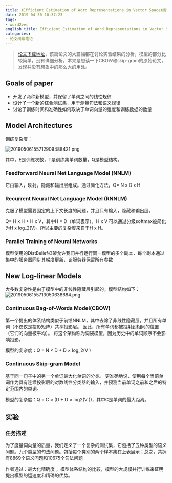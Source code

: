 ```yaml
---
title: 《Efficient Estimation of Word Representations in Vector Space》阅读笔记
date: 2019-04-30 10:37:23
tags:
- word2vec
english_title: Efficient Estimation of Word Representations in Vector Space
categories:
- 论文阅读笔记
---
```


> [论文下载地址](https://arxiv.org/pdf/1301.3781.pdf)，该篇论文的大篇幅都在讨论实验结果的分析，模型的部分比较简单，没有详细分析，本来是想读一下CBOW和skip-gram的原始论文，发现并没有想象中的那么大的用处。

<!-- more -->

## Goals of paper

- 开发了两种新模型，并保留了单词之间的线性规律
- 设计了一个新的综合测试集，用于测量句法和语义规律
- 讨论了训练时间和准确性如何取决于单词向量的维度和训练数据的数量

## Model Architectures

训练复杂度：

![20190506155712909488421.png](http://image.nysdy.com/20190506155712909488421.png)

其中，E是训练次数，T是训练集单词数量，Q是模型结构。

### Feedforward Neural Net Language Model (NNLM)

它由输入，映射，隐藏和输出层组成。通过简化方法，Q= N x D x H

### Recurrent Neural Net Language Model (RNNLM)

克服了模型需要固定的上下文长度的问题，并且只有输入，隐藏和输出层。

Q= H x H + H x V，其中H = D（单词表示），H x V 可以通过分级softmax被简化为H x log_2(V)。所以主要的复杂度来自于H x H。

### Parallel Training of Neural Networks

模型使用的DistBelief框架允许我们并行运行同一模型的多个副本，每个副本通过集中的服务器同步其梯度更新，该服务器保留所有参数

## New Log-linear Models

大多数复杂性是由于模型中的非线性隐藏层引起的。模型结构如下：![20190506155713050638684.png](http://image.nysdy.com/20190506155713050638684.png)

### Continuous Bag-of-Words Model(CBOW)

第一个提出的体系结构类似于前馈NNLM，其中去除了非线性隐藏层，并且所有单词（不仅仅是投影矩阵）共享投影层。 因此，所有单词都被投射到相同的位置（它们的向量被平均）。 将这个架构称为词袋模型，因为历史中的单词顺序不会影响投影。

模型的复杂度：Q = N × D + D × log_2(V )

### Continuous Skip-gram Model

基于同一句子中的另一个单词最大化单词的分类。 更准确地说，使用每个当前单词作为具有连续投影层的对数线性分类器的输入，并预测当前单词之前和之后的特定范围内的单词。

模型的复杂度：Q = C × (D + D × log2(V ))，其中C是单词的最大距离。

## 实验

### 任务描述 

为了度量词向量的质量，我们定义了一个复杂的测试集，它包括了五种类型的语义问题。九个类型的句法问题。包括每个类别的两个样本集在上表展示；总之，共拥有8869个语义问题和10675个句法问题

作者通过：最大化精确度 ，模型体系结构的比较，模型的大规模并行训练来证明提出模型的运速度和精确的优势。